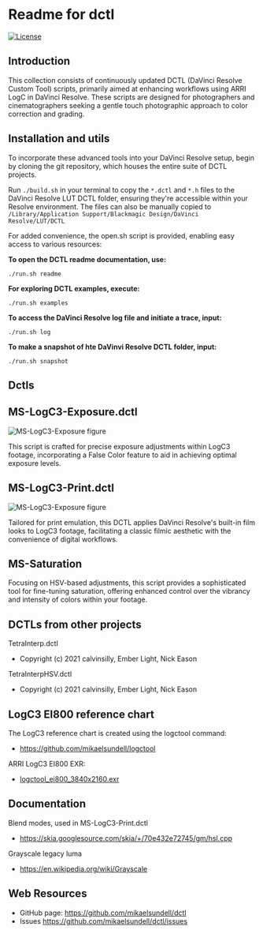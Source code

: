 Readme for dctl
====================

[![License](https://img.shields.io/badge/license-BSD%203--Clause-blue.svg?style=flat-square)](https://github.com/mikaelsundell/icloud-snapshot/blob/master/license.md)

  
Introduction
---------

This collection consists of continuously updated DCTL (DaVinci Resolve Custom Tool) scripts, primarily aimed at enhancing workflows using ARRI LogC in DaVinci Resolve. These scripts are  designed for photographers and cinematographers seeking a gentle touch photographic approach to color correction and grading.
  
Installation and utils
---------

To incorporate these advanced tools into your DaVinci Resolve setup, begin by cloning the git repository, which houses the entire suite of DCTL projects.

Run `./build.sh` in your terminal to copy the `*.dctl` and `*.h` files to the DaVinci Resolve LUT DCTL folder, ensuring they're accessible within your Resolve environment. The files can also be manually copied to `/Library/Application Support/Blackmagic Design/DaVinci Resolve/LUT/DCTL`

For added convenience, the open.sh script is provided, enabling easy access to various resources:

**To open the DCTL readme documentation, use:**

```shell
./run.sh readme
````

**For exploring DCTL examples, execute:**

```shell
./run.sh examples
````

**To access the DaVinci Resolve log file and initiate a trace, input:**

```shell
./run.sh log
````

**To make a snapshot of hte DaVinvi Resolve DCTL folder, input:**

```shell
./run.sh snapshot
````

Dctls
---------

## MS-LogC3-Exposure.dctl

![MS-LogC3-Exposure figure](resources/MS-LogC3-Exposure.png 'MS-LogC3-Exposure')

This script is crafted for precise exposure adjustments within LogC3 footage, incorporating a False Color feature to aid in achieving optimal exposure levels.

## MS-LogC3-Print.dctl

![MS-LogC3-Exposure figure](resources/MS-LogC3-Print.png 'S-LogC3-Exposure')

Tailored for print emulation, this DCTL applies DaVinci Resolve's built-in film looks to LogC3 footage, facilitating a classic filmic aesthetic with the convenience of digital workflows.

## MS-Saturation

Focusing on HSV-based adjustments, this script provides a sophisticated tool for fine-tuning saturation, offering enhanced control over the vibrancy and intensity of colors within your footage.


## DCTLs from other projects ##

TetraInterp.dctl
* Copyright (c) 2021 calvinsilly, Ember Light, Nick Eason

TetraInterpHSV.dctl
* Copyright (c) 2021 calvinsilly, Ember Light, Nick Eason

## LogC3 EI800 reference chart

The LogC3 reference chart is created using the logctool command:

* https://github.com/mikaelsundell/logctool

ARRI LogC3 EI800 EXR:

* [logctool_ei800_3840x2160.exr](resources/logctool_ei800_3840x2160.exr)

  
Documentation
---------

Blend modes, used in MS-LogC3-Print.dctl
* https://skia.googlesource.com/skia/+/70e432e72745/gm/hsl.cpp

Grayscale legacy luma 
* https://en.wikipedia.org/wiki/Grayscale



 Web Resources
-------------

* GitHub page:        https://github.com/mikaelsundell/dctl
* Issues              https://github.com/mikaelsundell/dctl/issues
